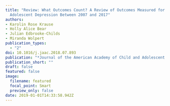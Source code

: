 ```yaml
---
title: "Review: What Outcomes Count? A Review of Outcomes Measured for
  Adolescent Depression Between 2007 and 2017"
authors: 
- Karolin Rose Krause
- Holly Alice Bear
- Julian Edbrooke-Childs
- Miranda Wolpert
publication_types:
  - "2"
doi: 10.1016/j.jaac.2018.07.893
publication: "*Journal of the American Academy of Child and Adolescent Psychiatry, 58*(1), 61-71"
publication_short: ""
draft: false
featured: false
image:
  filename: featured
  focal_point: Smart
  preview_only: false
date: 2019-01-01T14:33:58.942Z
---
```

